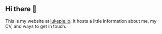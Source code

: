 ## Hi there 👋

This is my website at [lukepie.io](https://lukepie.io). It hosts a little information about me, my CV, and ways to get in touch.
